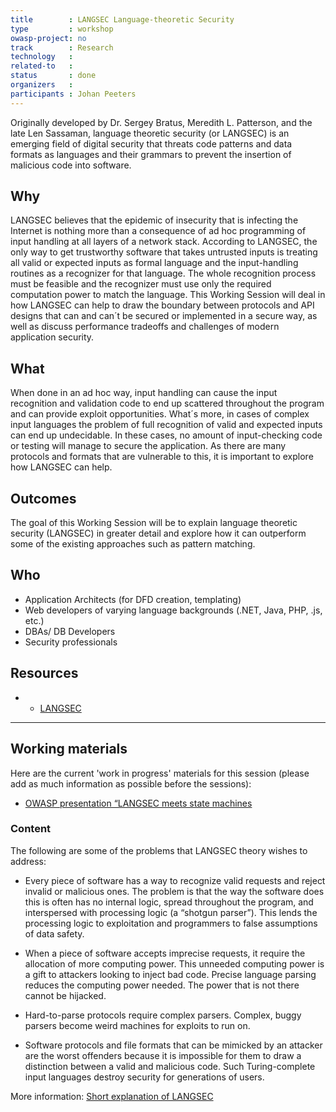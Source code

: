 ```yaml
---
title        : LANGSEC Language-theoretic Security
type         : workshop
owasp-project: no
track        : Research
technology   :
related-to   :
status       : done
organizers   :
participants : Johan Peeters
---
```


Originally developed by Dr. Sergey Bratus, Meredith L. Patterson, and the late Len Sassaman, language theoretic security (or LANGSEC) is an emerging field of digital security that threats code patterns and data formats as languages and their grammars to prevent the insertion of malicious code into software.

## Why

LANGSEC believes that the epidemic of insecurity that is infecting the Internet is nothing more than a consequence of ad hoc programming of input handling at all layers of a network stack. According to LANGSEC, the only way to get trustworthy software that takes untrusted inputs is treating all valid or expected inputs as formal language and the input-handling routines as a recognizer for that language. The whole recognition process must be feasible and the recognizer must use only the required computation power to match the language.
This Working Session will deal in how LANGSEC can help to draw the boundary between protocols and API designs that can and can´t be secured or implemented in a secure way, as well as discuss performance tradeoffs and challenges of modern application security.

## What

When done in an ad hoc way, input handling can cause the input recognition and validation code to end up scattered throughout the program and can provide exploit opportunities. What´s more, in cases of complex input languages the problem of full recognition of valid and expected inputs can end up undecidable. In these cases, no amount of input-checking code or testing will manage to secure the application. 
As there are many protocols and formats that are vulnerable to this, it is important to explore how LANGSEC can help.

## Outcomes 

The goal of this Working Session will be to explain language theoretic security (LANGSEC) in greater detail and explore how it can outperform some of the existing approaches such as pattern matching.

## Who

- Application Architects (for DFD creation, templating)
- Web developers of varying language backgrounds (.NET, Java, PHP, .js, etc.)
- DBAs/ DB Developers
- Security professionals

## Resources

 - - <a href="http://langsec.org/">LANGSEC</a> 
 
 --- 

## Working materials

Here are the current 'work in progress' materials for this session (please add as much information as possible before the sessions):

- <a href="https://www.owasp.org/images/4/42/OWASPBNL_LangSec_meets_state_machines.pdf">OWASP presentation “LANGSEC meets state machines</a> 

### Content

The following are some of the problems that LANGSEC theory wishes to address:

- Every piece of software has a way to recognize valid requests and reject invalid or malicious ones.  The problem is that the way the software does this is often has no internal logic, spread throughout the program, and interspersed with processing logic (a “shotgun parser”). This lends the processing logic to exploitation and programmers to false assumptions of data safety.

-  When a piece of software accepts imprecise requests, it require the allocation of more computing power.  This unneeded computing power is a gift to attackers looking to inject bad code.  Precise language parsing reduces the computing power needed.  The power that is not there cannot be hijacked.

- Hard-to-parse protocols require complex parsers. Complex, buggy parsers become weird machines for exploits to run on.  

- Software protocols and file formats that can be mimicked by an attacker are the worst offenders because it is impossible for them to draw a distinction between a valid and malicious code.  Such Turing-complete input languages destroy security for generations of users.

More information: <a href="http://www.upstandinghackers.com/langsec">Short explanation of LANGSEC</a>

